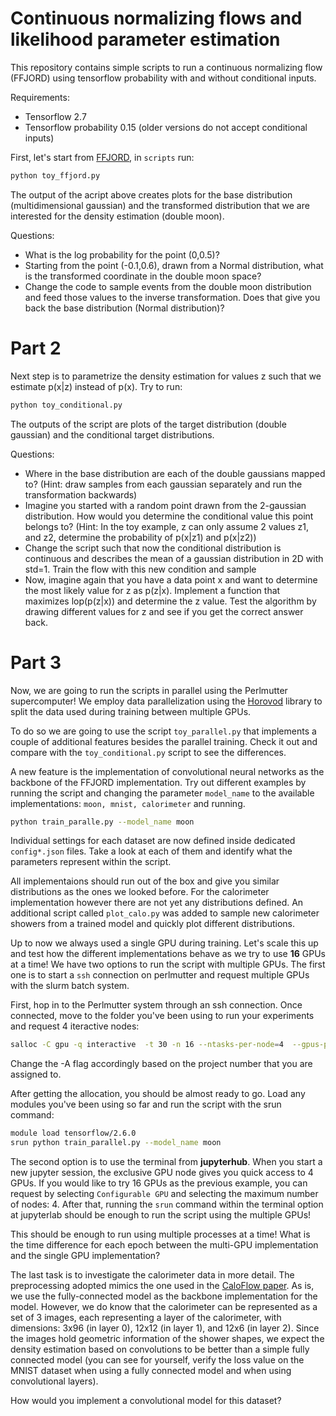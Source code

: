 # Continuous normalizing flows and likelihood parameter estimation

This repository contains simple scripts to run a continuous normalizing flow (FFJORD) using tensorflow probability with and without conditional inputs.

Requirements:
* Tensorflow 2.7
* Tensorflow probability 0.15 (older versions do not accept conditional inputs)

First, let's start from [FFJORD](https://arxiv.org/abs/1810.01367), in ```scripts``` run:

```bash
python toy_ffjord.py
```

The output of the acript above creates plots for the base distribution (multidimensional gaussian) and the transformed distribution that we are interested for the density estimation (double moon).

Questions:
* What is the log probability for the point (0,0.5)?
* Starting from the point (-0.1,0.6), drawn from a Normal distribution, what is the transformed coordinate in the double moon space?
* Change the code to sample events from the double moon distribution and feed those values to the inverse transformation. Does that give you back the base distribution (Normal distribution)?

# Part 2

Next step is to parametrize the density estimation for values z such that we estimate p(x|z) instead of p(x). Try to run:

```bash
python toy_conditional.py
```
The outputs of the script are plots of the target distribution (double gaussian) and the conditional target distributions.

Questions:
* Where in the base distribution are each of the double gaussians mapped to? (Hint: draw samples from each gaussian separately and run the transformation backwards)
* Imagine you started with a random point drawn from the 2-gaussian distribution. How would you determine the conditional value this point belongs to? (Hint: In the toy example, z can only assume 2 values z1, and z2, determine the probability of p(x|z1) and p(x|z2))
* Change the script such that now the conditional distribution is continuous and describes the mean of a gaussian distribution in 2D with std=1. Train the flow with this new condition and sample
* Now, imagine again that you have a data point x and want to determine the most likely value for z as p(z|x). Implement a function that maximizes lop(p(z|x)) and determine the z value. Test the algorithm by drawing different values for z and see if you get the correct answer back.

# Part 3

Now, we are going to run the scripts in parallel using the Perlmutter supercomputer! We employ data parallelization using the [Horovod](https://github.com/horovod/horovod) library to split the data used during training between multiple GPUs.

To do so we are going to use the script ```toy_parallel.py``` that implements a couple of additional features besides the parallel training. Check it out and compare with the ```toy_conditional.py``` script to see the differences.

A new feature is the implementation of convolutional neural networks as the backbone of the FFJORD implementation. Try out different examples by running the script and changing the parameter ```model_name``` to the available implementations: ```moon, mnist, calorimeter``` and running.

```bash
python train_paralle.py --model_name moon
```
Individual settings for each dataset are now defined inside dedicated ```config*.json``` files. Take a look at each of them and identify what the parameters represent within the script.

All implementaions should run out of the box and give you similar distributions as the ones we looked before. For the calorimeter implementation however there are not yet any distributions defined. An additional script called ```plot_calo.py``` was added to sample new calorimeter showers from a trained model and quickly plot different distributions.


Up to now we always used a single GPU during training. Let's scale this up and test how the different implementations behave as we try to use **16** GPUs at a time! We have two options to run the script with multiple GPUs. The first one is to start a ```ssh``` connection on perlmutter and request multiple GPUs with the slurm batch system.

First, hop in to the Perlmutter system through an ssh connection. Once connected, move to the folder you've been using to run your experiments and request 4 iteractive nodes:

```bash
salloc -C gpu -q interactive  -t 30 -n 16 --ntasks-per-node=4  --gpus-per-task=1 -A [m3929] --gpu-bind=none
```

Change the -A flag accordingly based on the project number that you are assigned to.

After getting the allocation, you should be almost ready to go. Load any modules you've been using so far and run the script with the srun command:

```bash
module load tensorflow/2.6.0
srun python train_parallel.py --model_name moon
```

The second option is to use the terminal from **jupyterhub**. When you start a new jupyter session, the exclusive GPU node gives you quick access to 4 GPUs. If you would like to try 16 GPUs as the previous example, you can request by selecting ```Configurable GPU``` and selecting the maximum number of nodes: 4. After that, running the ```srun``` command within the terminal option at jupyterlab should be enough to run the script using the multiple GPUs! 


This should be enough to run using multiple processes at a time! What is the time difference for each epoch between the multi-GPU implementation and the single GPU implementation?

The last task is to investigate the calorimeter data in more detail. The preprocessing adopted mimics the one used in the [CaloFlow paper](https://arxiv.org/abs/2106.05285). As is, we use the fully-connected model as the backbone implementation for the model. However, we do know that the calorimeter can be represented as a set of 3 images, each representing a layer of the calorimeter, with dimensions: 3x96 (in layer 0), 12x12 (in layer 1), and 12x6 (in layer 2). Since the images hold geometric information of the shower shapes, we expect the density estimation based on convolutions to be better than a simple fully connected model (you can see for yourself, verify the loss value on the MNIST dataset when using a fully connected model and when using convolutional layers).

How would you implement a convolutional model for this dataset?